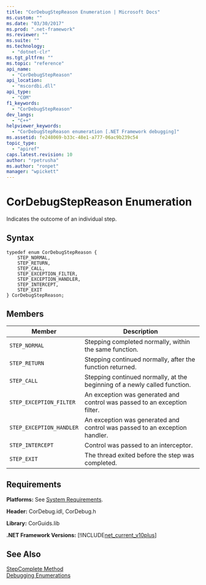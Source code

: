 ```yaml
---
title: "CorDebugStepReason Enumeration | Microsoft Docs"
ms.custom: ""
ms.date: "03/30/2017"
ms.prod: ".net-framework"
ms.reviewer: ""
ms.suite: ""
ms.technology: 
  - "dotnet-clr"
ms.tgt_pltfrm: ""
ms.topic: "reference"
api_name: 
  - "CorDebugStepReason"
api_location: 
  - "mscordbi.dll"
api_type: 
  - "COM"
f1_keywords: 
  - "CorDebugStepReason"
dev_langs: 
  - "C++"
helpviewer_keywords: 
  - "CorDebugStepReason enumeration [.NET Framework debugging]"
ms.assetid: fe248069-b33c-48e1-a777-06ac9b239c54
topic_type: 
  - "apiref"
caps.latest.revision: 10
author: "rpetrusha"
ms.author: "ronpet"
manager: "wpickett"
---
```

# CorDebugStepReason Enumeration
Indicates the outcome of an individual step.  
  
## Syntax  
  
```  
typedef enum CorDebugStepReason {  
    STEP_NORMAL,  
    STEP_RETURN,  
    STEP_CALL,  
    STEP_EXCEPTION_FILTER,  
    STEP_EXCEPTION_HANDLER,  
    STEP_INTERCEPT,  
    STEP_EXIT  
} CorDebugStepReason;  
```  
  
## Members  
  
|Member|Description|  
|------------|-----------------|  
|`STEP_NORMAL`|Stepping completed normally, within the same function.|  
|`STEP_RETURN`|Stepping continued normally, after the function returned.|  
|`STEP_CALL`|Stepping continued normally, at the beginning of a newly called function.|  
|`STEP_EXCEPTION_FILTER`|An exception was generated and control was passed to an exception filter.|  
|`STEP_EXCEPTION_HANDLER`|An exception was generated and control was passed to an exception handler.|  
|`STEP_INTERCEPT`|Control was passed to an interceptor.|  
|`STEP_EXIT`|The thread exited before the step was completed.|  
  
## Requirements  
 **Platforms:** See [System Requirements](../../../../docs/framework/get-started/system-requirements.md).  
  
 **Header:** CorDebug.idl, CorDebug.h  
  
 **Library:** CorGuids.lib  
  
 **.NET Framework Versions:** [!INCLUDE[net_current_v10plus](../../../../includes/net-current-v10plus-md.md)]  
  
## See Also  
 [StepComplete Method](../../../../docs/framework/unmanaged-api/debugging/icordebugmanagedcallback-stepcomplete-method.md)   
 [Debugging Enumerations](../../../../docs/framework/unmanaged-api/debugging/debugging-enumerations.md)